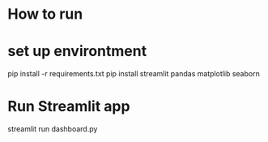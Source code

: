 # How to run

# set up environtment

pip install -r requirements.txt
pip install streamlit pandas matplotlib seaborn

# Run Streamlit app

streamlit run dashboard.py
